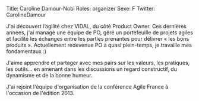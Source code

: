 Title: Caroline Damour-Nobi
Roles: organizer
Sexe: F
Twitter: CarolineDamour


J'ai découvert l’agilité chez VIDAL, du côté Product Owner. Ces dernières années, j'ai managé une équipe de PO, géré un portefeuille de projets agiles et facilité les échanges entre les parties prenantes pour délivrer « les bons produits ». Actuellement redevenue PO à quasi plein-temps, je travaille mes fondamentaux :)

J'aime apprendre et partager avec mes pairs sur les valeurs, les pratiques, les outils... en amenant dans les discussions un regard constructif, du dynamisme et de la bonne humeur.

J'ai rejoint l'équipe d'organisation de la conférence Agile France à l'occasion de l'édition 2013.
